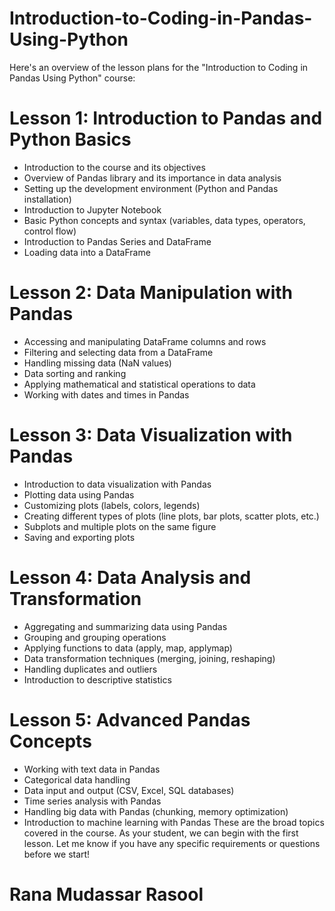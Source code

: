 # Introduction-to-Coding-in-Pandas-Using-Python
 Here's an overview of the lesson plans for the "Introduction to Coding in Pandas Using Python" course:

# Lesson 1: Introduction to Pandas and Python Basics

- Introduction to the course and its objectives
- Overview of Pandas library and its importance in data analysis
- Setting up the development environment (Python and Pandas installation)
- Introduction to Jupyter Notebook
- Basic Python concepts and syntax (variables, data types, operators, control flow)
- Introduction to Pandas Series and DataFrame
- Loading data into a DataFrame

# Lesson 2: Data Manipulation with Pandas

- Accessing and manipulating DataFrame columns and rows
- Filtering and selecting data from a DataFrame
- Handling missing data (NaN values)
- Data sorting and ranking
- Applying mathematical and statistical operations to data
- Working with dates and times in Pandas
# Lesson 3: Data Visualization with Pandas

- Introduction to data visualization with Pandas
- Plotting data using Pandas
- Customizing plots (labels, colors, legends)
- Creating different types of plots (line plots, bar plots, scatter plots, etc.)
- Subplots and multiple plots on the same figure
- Saving and exporting plots
# Lesson 4: Data Analysis and Transformation

- Aggregating and summarizing data using Pandas
- Grouping and grouping operations
- Applying functions to data (apply, map, applymap)
- Data transformation techniques (merging, joining, reshaping)
- Handling duplicates and outliers
- Introduction to descriptive statistics

# Lesson 5: Advanced Pandas Concepts

- Working with text data in Pandas
- Categorical data handling
- Data input and output (CSV, Excel, SQL databases)
- Time series analysis with Pandas
- Handling big data with Pandas (chunking, memory optimization)
- Introduction to machine learning with Pandas
These are the broad topics covered in the course. As your student, we can begin with the first lesson. Let me know if you have any specific requirements or questions before we start!

# Rana Mudassar Rasool
